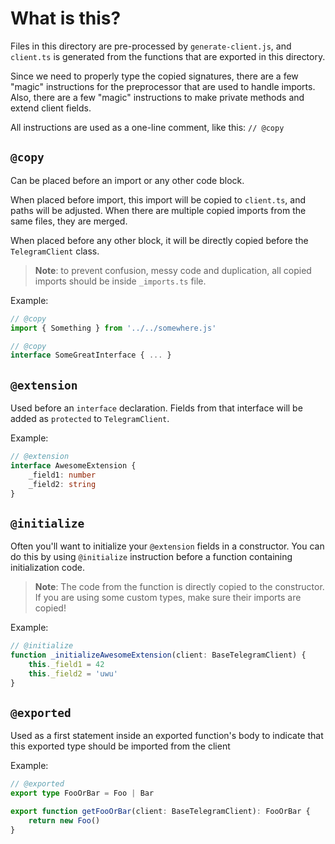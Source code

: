 # What is this?

Files in this directory are pre-processed by `generate-client.js`, and `client.ts` is generated from the functions that
are exported in this directory.

Since we need to properly type the copied signatures, there are a few "magic" instructions for the preprocessor that are
used to handle imports. Also, there are a few "magic" instructions to make private methods and extend client fields.

All instructions are used as a one-line comment, like this: `// @copy`

## `@copy`

Can be placed before an import or any other code block.

When placed before import, this import will be copied to `client.ts`, and paths will be adjusted. When there are
multiple copied imports from the same files, they are merged.

When placed before any other block, it will be directly copied before the `TelegramClient` class.

> **Note**: to prevent confusion, messy code and duplication,
> all copied imports should be inside `_imports.ts` file.

Example:

```typescript
// @copy
import { Something } from '../../somewhere.js'

// @copy
interface SomeGreatInterface { ... }
```

## `@extension`

Used before an `interface` declaration. Fields from that interface will be added as `protected`
to `TelegramClient`.

Example:

```typescript
// @extension
interface AwesomeExtension {
    _field1: number
    _field2: string
}
```

## `@initialize`

Often you'll want to initialize your `@extension` fields in a constructor. You can do this by using `@initialize`
instruction before a function containing initialization code.

> **Note**: The code from the function is directly copied to the constructor.
> If you are using some custom types, make sure their imports are copied!

Example:

```typescript
// @initialize
function _initializeAwesomeExtension(client: BaseTelegramClient) {
    this._field1 = 42
    this._field2 = 'uwu'
}
```

## `@exported`

Used as a first statement inside an exported function's body to indicate that 
this exported type should be imported from the client

Example:

```typescript
// @exported
export type FooOrBar = Foo | Bar

export function getFooOrBar(client: BaseTelegramClient): FooOrBar {
    return new Foo()
}
```
